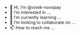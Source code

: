 - 👋 Hi, I’m @vivek-novopay
- 👀 I’m interested in ...
- 🌱 I’m currently learning ...
- 💞️ I’m looking to collaborate on ...
- 📫 How to reach me ...

<!---
vivek-novopay/vivek-novopay is a ✨ special ✨ repository because its `README.md` (this file) appears on your GitHub profile.
You can click the Preview link to take a look at your changes.
--->
